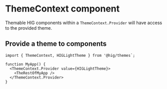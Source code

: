 # ThemeContext component

Themable HIG components within a `ThemeContext.Provider` will have access to the provided theme.

## Provide a theme to components
```
import { ThemeContext, HIGLightTheme } from '@hig/themes`;

function MyApp() {
  <ThemeContext.Provider value={HIGLightTheme}>
    <TheRestOfMyApp />
  </ThemeContext.Provider>
}
```
